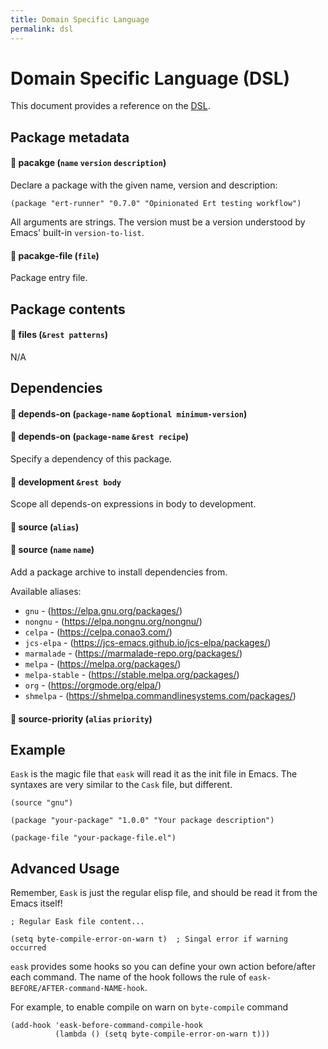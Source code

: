 ```yaml
---
title: Domain Specific Language
permalink: dsl
---
```


# Domain Specific Language (DSL)

This document provides a reference on the [DSL](https://en.wikipedia.org/wiki/Domain-specific_language).

## Package metadata

#### 🔎 **pacakge** (`name` `version` `description`)

Declare a package with the given name, version and description:

```elisp
(package "ert-runner" "0.7.0" "Opinionated Ert testing workflow")
```

All arguments are strings. The version must be a version understood by Emacs'
built-in `version-to-list`.

#### 🔎 **pacakge-file** (`file`)

Package entry file.

## Package contents

#### 🔎 **files** (`&rest patterns`)

N/A

## Dependencies

#### 🔎 **depends-on** (`package-name` `&optional minimum-version`)
#### 🔎 **depends-on** (`package-name` `&rest recipe`)

Specify a dependency of this package.

#### 🔎 **development** `&rest body`

Scope all depends-on expressions in body to development.


#### 🔎 **source** (`alias`)
#### 🔎 **source** (`name` `name`)

Add a package archive to install dependencies from.

Available aliases:

* `gnu` - (https://elpa.gnu.org/packages/)
* `nongnu` - (https://elpa.nongnu.org/nongnu/)
* `celpa` - (https://celpa.conao3.com/)
* `jcs-elpa` - (https://jcs-emacs.github.io/jcs-elpa/packages/)
* `marmalade` - (https://marmalade-repo.org/packages/)
* `melpa` - (https://melpa.org/packages/)
* `melpa-stable` - (https://stable.melpa.org/packages/)
* `org` - (https://orgmode.org/elpa/)
* `shmelpa` - (https://shmelpa.commandlinesystems.com/packages/)

#### 🔎 **source-priority** (`alias` `priority`)


## Example

`Eask` is the magic file that `eask` will read it as the init file in Emacs.
The syntaxes are very similar to the `Cask` file, but different.

```elisp
(source "gnu")

(package "your-package" "1.0.0" "Your package description")

(package-file "your-package-file.el")
```

## Advanced Usage

Remember, `Eask` is just the regular elisp file, and should be read it from
the Emacs itself!

```elisp
; Regular Eask file content...

(setq byte-compile-error-on-warn t)  ; Singal error if warning occurred
```

`eask` provides some hooks so you can define your own action before/after
each command. The name of the hook follows the rule of
`eask-BEFORE/AFTER-command-NAME-hook`.

For example, to enable compile on warn on `byte-compile` command

```elisp
(add-hook 'eask-before-command-compile-hook 
          (lambda () (setq byte-compile-error-on-warn t)))
```
